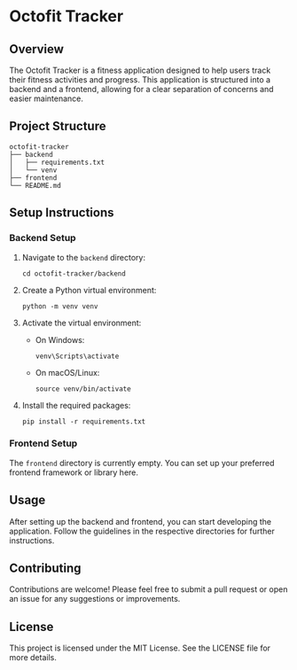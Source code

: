 # Octofit Tracker

## Overview
The Octofit Tracker is a fitness application designed to help users track their fitness activities and progress. This application is structured into a backend and a frontend, allowing for a clear separation of concerns and easier maintenance.

## Project Structure
```
octofit-tracker
├── backend
│   ├── requirements.txt
│   └── venv
├── frontend
└── README.md
```

## Setup Instructions

### Backend Setup
1. Navigate to the `backend` directory:
   ```
   cd octofit-tracker/backend
   ```

2. Create a Python virtual environment:
   ```
   python -m venv venv
   ```

3. Activate the virtual environment:
   - On Windows:
     ```
     venv\Scripts\activate
     ```
   - On macOS/Linux:
     ```
     source venv/bin/activate
     ```

4. Install the required packages:
   ```
   pip install -r requirements.txt
   ```

### Frontend Setup
The `frontend` directory is currently empty. You can set up your preferred frontend framework or library here.

## Usage
After setting up the backend and frontend, you can start developing the application. Follow the guidelines in the respective directories for further instructions.

## Contributing
Contributions are welcome! Please feel free to submit a pull request or open an issue for any suggestions or improvements.

## License
This project is licensed under the MIT License. See the LICENSE file for more details.